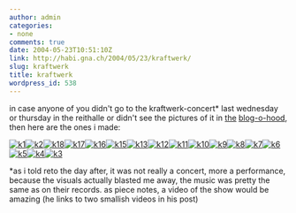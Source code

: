 ```yaml
---
author: admin
categories:
- none
comments: true
date: 2004-05-23T10:51:10Z
link: http://habi.gna.ch/2004/05/23/kraftwerk/
slug: kraftwerk
title: kraftwerk
wordpress_id: 538
---
```


in case anyone of you didn't go to the kraftwerk-concert* last wednesday or thursday in the reithalle or didn't see the pictures of it in [the](http://flagr.antville.org/stories/794760/) [blog-o-hood](http://www.web-laun.ch/pieceoBlog/index.php?p=1092), then here are the ones i made:

[![k1](http://habi.gna.ch/blog/images/k1-tm.jpg)](http://habi.gna.ch/blog/images/k1.jpg)[![k2](http://habi.gna.ch/blog/images/k2-tm.jpg)](http://habi.gna.ch/blog/images/k2.jpg)[![k18](http://habi.gna.ch/blog/images/k18-tm.jpg)](http://habi.gna.ch/blog/images/k18.jpg)[![k17](http://habi.gna.ch/blog/images/k17-tm.jpg)](http://habi.gna.ch/blog/images/k17.jpg)[![k16](http://habi.gna.ch/blog/images/k16-tm.jpg)](http://habi.gna.ch/blog/images/k16.jpg)[![k15](http://habi.gna.ch/blog/images/k15-tm.jpg)](http://habi.gna.ch/blog/images/k15.jpg)[![k13](http://habi.gna.ch/blog/images/k13-tm.jpg)](http://habi.gna.ch/blog/images/k13.jpg)[![k12](http://habi.gna.ch/blog/images/k12-tm.jpg)](http://habi.gna.ch/blog/images/k12.jpg)[![k11](http://habi.gna.ch/blog/images/k11-tm.jpg)](http://habi.gna.ch/blog/images/k11.jpg)[![k10](http://habi.gna.ch/blog/images/k10-tm.jpg)](http://habi.gna.ch/blog/images/k10.jpg)[![k9](http://habi.gna.ch/blog/images/k9-tm.jpg)](http://habi.gna.ch/blog/images/k9.jpg)[![k8](http://habi.gna.ch/blog/images/k8-tm.jpg)](http://habi.gna.ch/blog/images/k8.jpg)[![k7](http://habi.gna.ch/blog/images/k7-tm.jpg)](http://habi.gna.ch/blog/images/k7.jpg)[![k6](http://habi.gna.ch/blog/images/k6-tm.jpg)](http://habi.gna.ch/blog/images/k6.jpg)[![k5](http://habi.gna.ch/blog/images/k5-tm.jpg)](http://habi.gna.ch/blog/images/k5.jpg)[![k4](http://habi.gna.ch/blog/images/k4-tm.jpg)](http://habi.gna.ch/blog/images/k4.jpg)[![k3](http://habi.gna.ch/blog/images/k3-tm.jpg)](http://habi.gna.ch/blog/images/k3.jpg)  


*as i told reto the day after, it was not really a concert, more a performance, because the visuals actually blasted me away, the music was pretty the same as on their records. as piece notes, a video of the show would be amazing (he links to two smallish videos in his post)
